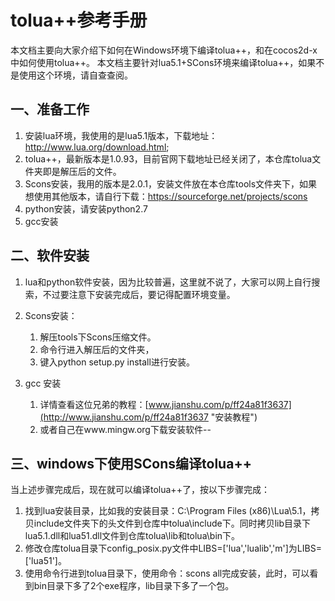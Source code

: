 # tolua++参考手册 #

本文档主要向大家介绍下如何在Windows环境下编译tolua++，和在cocos2d-x中如何使用tolua++。
本文档主要针对lua5.1+SCons环境来编译tolua++，如果不是使用这个环境，请自查查阅。

## 一、准备工作 ##
1. 安装lua环境，我使用的是lua5.1版本，下载地址：http://www.lua.org/download.html;
2. tolua++，最新版本是1.0.93，目前官网下载地址已经关闭了，本仓库tolua文件夹即是解压后的文件。
3. Scons安装，我用的版本是2.0.1，安装文件放在本仓库tools文件夹下，如果想使用其他版本，请自行下载：https://sourceforge.net/projects/scons
4. python安装，请安装python2.7
5. gcc安装

## 二、软件安装 ##
1. lua和python软件安装，因为比较普遍，这里就不说了，大家可以网上自行搜索，不过要注意下安装完成后，要记得配置环境变量。
2. Scons安装：
	1. 解压tools下Scons压缩文件。
	2. 命令行进入解压后的文件夹，
	3. 键入python setup.py install进行安装。
	
3. gcc 安装
	1. 详情查看这位兄弟的教程：[www.jianshu.com/p/ff24a81f3637](http://www.jianshu.com/p/ff24a81f3637 "安装教程")
	2. 或者自己在www.mingw.org下载安装软件--

## 三、windows下使用SCons编译tolua++ ##
当上述步骤完成后，现在就可以编译tolua++了，按以下步骤完成：

1. 找到lua安装目录，比如我的安装目录：C:\Program Files (x86)\Lua\5.1，拷贝include文件夹下的头文件到仓库中tolua\include下。同时拷贝lib目录下lua5.1.dll和lua51.dll文件到仓库tolua\lib和tolua\bin下。
2. 修改仓库tolua目录下config_posix.py文件中LIBS=['lua','lualib','m']为LIBS=['lua51']。
3. 使用命令行进到tolua目录下，使用命令：scons all完成安装，此时，可以看到bin目录下多了2个exe程序，lib目录下多了一个包。


